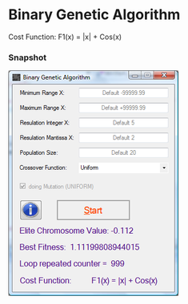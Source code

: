 # Binary Genetic Algorithm

Cost Function:                             F1(x) = |x| + Cos(x)

### Snapshot
![snapshot](https://github.com/Behzadkhosravifar/BinaryGeneticAlgorithm/raw/master/src/DATA/BestAnswer-byMutation.png)

